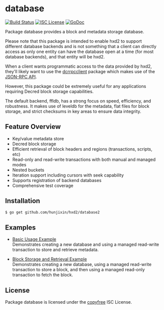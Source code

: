 database
========

[![Build Status](http://img.shields.io/travis/hunjixin/hxd2.svg)](https://travis-ci.org/hunjixin/hxd2)
[![ISC License](http://img.shields.io/badge/license-ISC-blue.svg)](http://copyfree.org)
[![GoDoc](https://img.shields.io/badge/godoc-reference-blue.svg)](http://godoc.org/github.com/hunjixin/hxd2/database)

Package database provides a block and metadata storage database.

Please note that this package is intended to enable hxd2 to support different
database backends and is not something that a client can directly access as only
one entity can have the database open at a time (for most database backends),
and that entity will be hxd2.

When a client wants programmatic access to the data provided by hxd2, they'll
likely want to use the [dcrrpcclient](https://github.com/hunjixin/dcrrpcclient)
package which makes use of the [JSON-RPC API](https://github.com/hunjixin/hxd2/tree/master/docs/json_rpc_api.md).

However, this package could be extremely useful for any applications requiring
Decred block storage capabilities.

The default backend, ffldb, has a strong focus on speed, efficiency, and
robustness.  It makes use of leveldb for the metadata, flat files for block
storage, and strict checksums in key areas to ensure data integrity.

## Feature Overview

- Key/value metadata store
- Decred block storage
- Efficient retrieval of block headers and regions (transactions, scripts, etc)
- Read-only and read-write transactions with both manual and managed modes
- Nested buckets
- Iteration support including cursors with seek capability
- Supports registration of backend databases
- Comprehensive test coverage

## Installation

```bash
$ go get github.com/hunjixin/hxd2/database2
```

## Examples

* [Basic Usage Example](http://godoc.org/github.com/hunjixin/hxd2/database2#example-package--BasicUsage)  
  Demonstrates creating a new database and using a managed read-write
  transaction to store and retrieve metadata.

* [Block Storage and Retrieval Example](http://godoc.org/github.com/hunjixin/hxd2/database2#example-package--BlockStorageAndRetrieval)  
  Demonstrates creating a new database, using a managed read-write transaction
  to store a block, and then using a managed read-only transaction to fetch the
  block.

## License

Package database is licensed under the [copyfree](http://copyfree.org) ISC
License.
